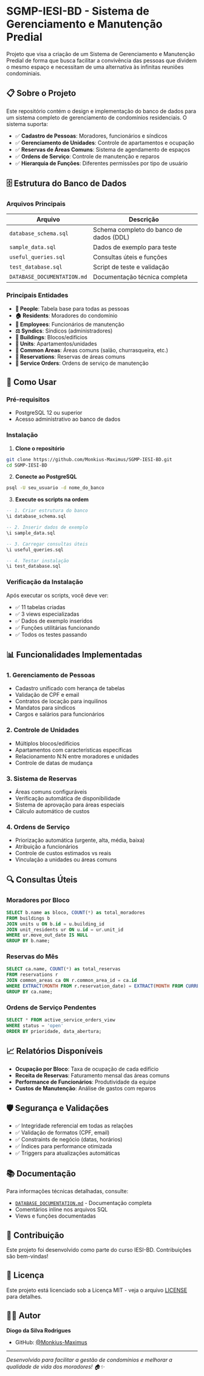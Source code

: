 # SGMP-IESI-BD - Sistema de Gerenciamento e Manutenção Predial

Projeto que visa a criação de um Sistema de Gerenciamento e Manutenção Predial de forma que busca facilitar a convivência das pessoas que dividem o mesmo espaço e necessitam de uma alternativa às infinitas reuniões condominiais.

## 📋 Sobre o Projeto

Este repositório contém o design e implementação do banco de dados para um sistema completo de gerenciamento de condomínios residenciais. O sistema suporta:

- ✅ **Cadastro de Pessoas**: Moradores, funcionários e síndicos
- ✅ **Gerenciamento de Unidades**: Controle de apartamentos e ocupação
- ✅ **Reservas de Áreas Comuns**: Sistema de agendamento de espaços
- ✅ **Ordens de Serviço**: Controle de manutenção e reparos
- ✅ **Hierarquia de Funções**: Diferentes permissões por tipo de usuário

## 🗄️ Estrutura do Banco de Dados

### Arquivos Principais

| Arquivo | Descrição |
|---------|-----------|
| `database_schema.sql` | Schema completo do banco de dados (DDL) |
| `sample_data.sql` | Dados de exemplo para teste |
| `useful_queries.sql` | Consultas úteis e funções |
| `test_database.sql` | Script de teste e validação |
| `DATABASE_DOCUMENTATION.md` | Documentação técnica completa |

### Principais Entidades

- **👥 People**: Tabela base para todas as pessoas
- **🏠 Residents**: Moradores do condomínio
- **👷 Employees**: Funcionários de manutenção
- **⚖️ Syndics**: Síndicos (administradores)
- **🏢 Buildings**: Blocos/edifícios
- **🚪 Units**: Apartamentos/unidades
- **🎯 Common Areas**: Áreas comuns (salão, churrasqueira, etc.)
- **📅 Reservations**: Reservas de áreas comuns
- **🔧 Service Orders**: Ordens de serviço de manutenção

## 🚀 Como Usar

### Pré-requisitos

- PostgreSQL 12 ou superior
- Acesso administrativo ao banco de dados

### Instalação

1. **Clone o repositório**
```bash
git clone https://github.com/Monkius-Maximus/SGMP-IESI-BD.git
cd SGMP-IESI-BD
```

2. **Conecte ao PostgreSQL**
```bash
psql -U seu_usuario -d nome_do_banco
```

3. **Execute os scripts na ordem**
```sql
-- 1. Criar estrutura do banco
\i database_schema.sql

-- 2. Inserir dados de exemplo
\i sample_data.sql

-- 3. Carregar consultas úteis
\i useful_queries.sql

-- 4. Testar instalação
\i test_database.sql
```

### Verificação da Instalação

Após executar os scripts, você deve ver:
- ✅ 11 tabelas criadas
- ✅ 3 views especializadas
- ✅ Dados de exemplo inseridos
- ✅ Funções utilitárias funcionando
- ✅ Todos os testes passando

## 📊 Funcionalidades Implementadas

### 1. Gerenciamento de Pessoas
- Cadastro unificado com herança de tabelas
- Validação de CPF e email
- Contratos de locação para inquilinos
- Mandatos para síndicos
- Cargos e salários para funcionários

### 2. Controle de Unidades
- Múltiplos blocos/edifícios
- Apartamentos com características específicas
- Relacionamento N:N entre moradores e unidades
- Controle de datas de mudança

### 3. Sistema de Reservas
- Áreas comuns configuráveis
- Verificação automática de disponibilidade
- Sistema de aprovação para áreas especiais
- Cálculo automático de custos

### 4. Ordens de Serviço
- Priorização automática (urgente, alta, média, baixa)
- Atribuição a funcionários
- Controle de custos estimados vs reais
- Vinculação a unidades ou áreas comuns

## 🔍 Consultas Úteis

### Moradores por Bloco
```sql
SELECT b.name as bloco, COUNT(*) as total_moradores
FROM buildings b
JOIN units u ON b.id = u.building_id
JOIN unit_residents ur ON u.id = ur.unit_id
WHERE ur.move_out_date IS NULL
GROUP BY b.name;
```

### Reservas do Mês
```sql
SELECT ca.name, COUNT(*) as total_reservas
FROM reservations r
JOIN common_areas ca ON r.common_area_id = ca.id
WHERE EXTRACT(MONTH FROM r.reservation_date) = EXTRACT(MONTH FROM CURRENT_DATE)
GROUP BY ca.name;
```

### Ordens de Serviço Pendentes
```sql
SELECT * FROM active_service_orders_view
WHERE status = 'open'
ORDER BY prioridade, data_abertura;
```

## 📈 Relatórios Disponíveis

- **Ocupação por Bloco**: Taxa de ocupação de cada edifício
- **Receita de Reservas**: Faturamento mensal das áreas comuns
- **Performance de Funcionários**: Produtividade da equipe
- **Custos de Manutenção**: Análise de gastos com reparos

## 🛡️ Segurança e Validações

- ✅ Integridade referencial em todas as relações
- ✅ Validação de formatos (CPF, email)
- ✅ Constraints de negócio (datas, horários)
- ✅ Índices para performance otimizada
- ✅ Triggers para atualizações automáticas

## 📚 Documentação

Para informações técnicas detalhadas, consulte:
- [`DATABASE_DOCUMENTATION.md`](DATABASE_DOCUMENTATION.md) - Documentação completa
- Comentários inline nos arquivos SQL
- Views e funções documentadas

## 🤝 Contribuição

Este projeto foi desenvolvido como parte do curso IESI-BD. Contribuições são bem-vindas!

## 📄 Licença

Este projeto está licenciado sob a Licença MIT - veja o arquivo [LICENSE](LICENSE) para detalhes.

## 👨‍💻 Autor

**Diogo da Silva Rodrigues**
- GitHub: [@Monkius-Maximus](https://github.com/Monkius-Maximus)

---

*Desenvolvido para facilitar a gestão de condomínios e melhorar a qualidade de vida dos moradores! 🏠✨*
